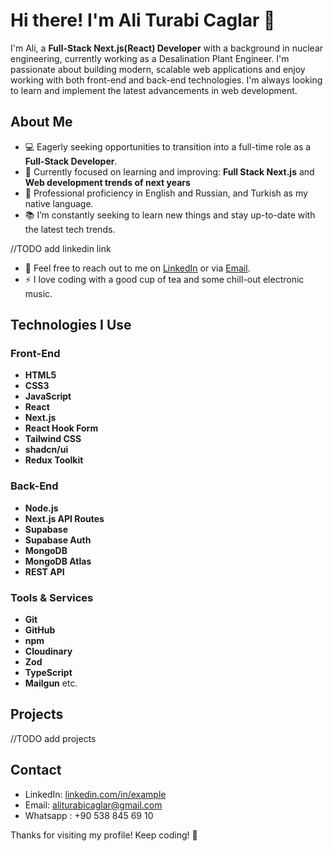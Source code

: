# Hi there! I'm Ali Turabi Caglar 👋

I'm Ali, a **Full-Stack Next.js(React) Developer** with a background in nuclear engineering, currently working as a Desalination Plant Engineer. I'm passionate about building modern, scalable web applications and enjoy working with both front-end and back-end technologies. I'm always looking to learn and implement the latest advancements in web development.

## About Me

- 💻 Eagerly seeking opportunities to transition into a full-time role as a **Full-Stack Developer**.
- 🌱 Currently focused on learning and improving: **Full Stack Next.js** and **Web development trends of next years**
- 💼 Professional proficiency in English and Russian, and Turkish as my native language.
- 📚 I’m constantly seeking to learn new things and stay up-to-date with the latest tech trends.

//TODO add linkedin link

- 💬 Feel free to reach out to me on [LinkedIn](https://www.linkedin.com/in/example/) or via [Email](mailto:aliturabicaglar@gmail.com).
- ⚡ I love coding with a good cup of tea and some chill-out electronic music.

## Technologies I Use

### Front-End

- **HTML5**
- **CSS3**
- **JavaScript**
- **React**
- **Next.js**
- **React Hook Form**
- **Tailwind CSS**
- **shadcn/ui**
- **Redux Toolkit**

### Back-End

- **Node.js**
- **Next.js API Routes**
- **Supabase**
- **Supabase Auth**
- **MongoDB**
- **MongoDB Atlas**
- **REST API**

### Tools & Services

- **Git**
- **GitHub**
- **npm**
- **Cloudinary**
- **Zod**
- **TypeScript**
- **Mailgun** etc.

## Projects

//TODO add projects

## Contact

- LinkedIn: [linkedin.com/in/example](https://www.linkedin.com/in/example/)
- Email: [aliturabicaglar@gmail.com](mailto:aliturabicaglar@gmail.com)
- Whatsapp : +90 538 845 69 10

Thanks for visiting my profile! Keep coding! 🚀
